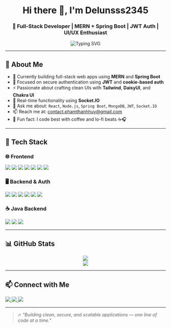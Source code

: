 <h1 align="center">Hi there 👋, I'm Delunsss2345</h1>
<h3 align="center">🚀 Full-Stack Developer | MERN + Spring Boot | JWT Auth | UI/UX Enthusiast</h3>

<p align="center">
  <img src="https://readme-typing-svg.demolab.com?font=Fira+Code&pause=1000&center=true&width=435&lines=%F0%9F%92%BB+Code+Hard+%7C+Design+Clean+%7C+Ship+Fast" alt="Typing SVG" />
</p>

---

## 🧠 About Me

- 🔭 Currently building full-stack web apps using **MERN** and **Spring Boot**
- 🔐 Focused on secure authentication using **JWT** and **cookie-based auth**
- ⚡ Passionate about crafting clean UIs with **Tailwind**, **DaisyUI**, and **Chakra UI**
- 🔌 Real-time functionality using **Socket.IO**
- 💬 Ask me about: `React`, `Node.js`, `Spring Boot`, `MongoDB`, `JWT`, `Socket.IO`
- 📫 Reach me at: [contact.phamthanhhuy@gmail.com](mailto:contact.phamthanhhuy@gmail.com)
- 🎵 Fun fact: I code best with coffee and lo-fi beats ☕🎧

---

## 🔧 Tech Stack

### 🌐 Frontend
<p>
  <img src="https://img.shields.io/badge/HTML5-E34F26?style=for-the-badge&logo=html5&logoColor=white"/>
  <img src="https://img.shields.io/badge/CSS3-1572B6?style=for-the-badge&logo=css3&logoColor=white"/>
  <img src="https://img.shields.io/badge/JavaScript-F7DF1E?style=for-the-badge&logo=javascript&logoColor=black"/>
  <img src="https://img.shields.io/badge/React-61DAFB?style=for-the-badge&logo=react&logoColor=black"/>
  <img src="https://img.shields.io/badge/TailwindCSS-38B2AC?style=for-the-badge&logo=tailwind-css&logoColor=white"/>
  <img src="https://img.shields.io/badge/ChakraUI-319795?style=for-the-badge&logo=chakra-ui&logoColor=white"/>
  <img src="https://img.shields.io/badge/DaisyUI-5A67D8?style=for-the-badge&logo=tailwind-css&logoColor=white"/>
</p>

### 🖥️ Backend & Auth
<p>
  <img src="https://img.shields.io/badge/Node.js-339933?style=for-the-badge&logo=node.js&logoColor=white"/>
  <img src="https://img.shields.io/badge/Express.js-000000?style=for-the-badge&logo=express&logoColor=white"/>
  <img src="https://img.shields.io/badge/MongoDB-47A248?style=for-the-badge&logo=mongodb&logoColor=white"/>
  <img src="https://img.shields.io/badge/JWT-000000?style=for-the-badge&logo=jsonwebtokens&logoColor=white"/>
  <img src="https://img.shields.io/badge/Cookie_Auth-blue?style=for-the-badge"/>
  <img src="https://img.shields.io/badge/Socket.io-010101?style=for-the-badge&logo=socket.io&logoColor=white"/>
</p>

### ☕ Java Backend
<p>
  <img src="https://img.shields.io/badge/Java-007396?style=for-the-badge&logo=java&logoColor=white"/>
  <img src="https://img.shields.io/badge/Spring_Boot-6DB33F?style=for-the-badge&logo=spring-boot&logoColor=white"/>
  <img src="https://img.shields.io/badge/MySQL-4479A1?style=for-the-badge&logo=mysql&logoColor=white"/>
</p>

---

## 📊 GitHub Stats

<p align="center">
  <img src="https://github-readme-stats.vercel.app/api?username=Delunsss2345&show_icons=true&theme=radical" />
  <br />
  <img src="https://github-readme-stats.vercel.app/api/top-langs/?username=Delunsss2345&layout=compact&theme=radical" />
</p>

---

## 📫 Connect with Me

<p>
  <a href="https://linkedin.com/in/your-linkedin" target="_blank">
    <img src="https://img.shields.io/badge/LinkedIn-blue?style=for-the-badge&logo=linkedin&logoColor=white"/>
  </a>
  <a href="mailto:contact.phamthanhhuy@gmail.com">
    <img src="https://img.shields.io/badge/Gmail-D14836?style=for-the-badge&logo=gmail&logoColor=white"/>
  </a>
  <a href="https://github.com/Delunsss2345">
    <img src="https://img.shields.io/badge/GitHub-100000?style=for-the-badge&logo=github&logoColor=white"/>
  </a>
</p>

---

> 🔥 *"Building clean, secure, and scalable applications — one line of code at a time."*
